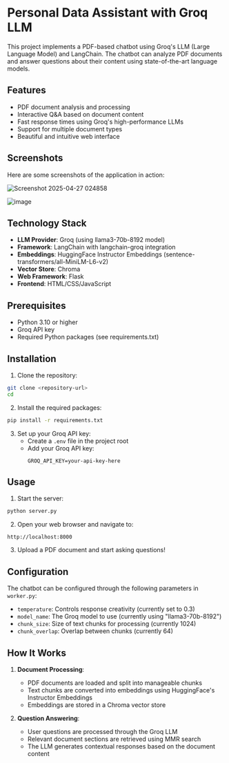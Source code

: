 # Personal Data Assistant with Groq LLM

This project implements a PDF-based chatbot using Groq's LLM (Large Language Model) and LangChain. The chatbot can analyze PDF documents and answer questions about their content using state-of-the-art language models.

## Features

- PDF document analysis and processing
- Interactive Q&A based on document content
- Fast response times using Groq's high-performance LLMs
- Support for multiple document types
- Beautiful and intuitive web interface

## Screenshots

Here are some screenshots of the application in action:

![Screenshot 2025-04-27 024858](https://github.com/user-attachments/assets/a20cc3eb-b611-4f8c-ae54-d32fd6184034)

![image](https://github.com/user-attachments/assets/73bc9518-ef42-4bae-8a8b-7349bfffbb74)



## Technology Stack

- **LLM Provider**: Groq (using llama3-70b-8192 model)
- **Framework**: LangChain with langchain-groq integration
- **Embeddings**: HuggingFace Instructor Embeddings (sentence-transformers/all-MiniLM-L6-v2)
- **Vector Store**: Chroma
- **Web Framework**: Flask
- **Frontend**: HTML/CSS/JavaScript

## Prerequisites

- Python 3.10 or higher
- Groq API key
- Required Python packages (see requirements.txt)

## Installation

1. Clone the repository:
```bash
git clone <repository-url>
cd
```

2. Install the required packages:
```bash
pip install -r requirements.txt
```

3. Set up your Groq API key:
   - Create a `.env` file in the project root
   - Add your Groq API key:
     ```
     GROQ_API_KEY=your-api-key-here
     ```

## Usage

1. Start the server:
```bash
python server.py
```

2. Open your web browser and navigate to:
```
http://localhost:8000
```

3. Upload a PDF document and start asking questions!

## Configuration

The chatbot can be configured through the following parameters in `worker.py`:

- `temperature`: Controls response creativity (currently set to 0.3)
- `model_name`: The Groq model to use (currently using "llama3-70b-8192")
- `chunk_size`: Size of text chunks for processing (currently 1024)
- `chunk_overlap`: Overlap between chunks (currently 64)

## How It Works

1. **Document Processing**:
   - PDF documents are loaded and split into manageable chunks
   - Text chunks are converted into embeddings using HuggingFace's Instructor Embeddings
   - Embeddings are stored in a Chroma vector store

2. **Question Answering**:
   - User questions are processed through the Groq LLM
   - Relevant document sections are retrieved using MMR search
   - The LLM generates contextual responses based on the document content
